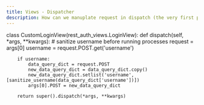 ```yaml
---
title: Views - Dispatcher
description: How can we manuplate request in dispatch (the very first place for the request in view)
---
```


class CustomLoginView(rest_auth_views.LoginView):
    def dispatch(self, *args, **kwargs):
        # sanitize username before running processes
        request = args[0]
        username = request.POST.get('username')

        if username:
            data_query_dict = request.POST
            new_data_query_dict = data_query_dict.copy()
            new_data_query_dict.setlist('username', [sanitize_username(data_query_dict['username'])])
            args[0].POST = new_data_query_dict

        return super().dispatch(*args, **kwargs)
